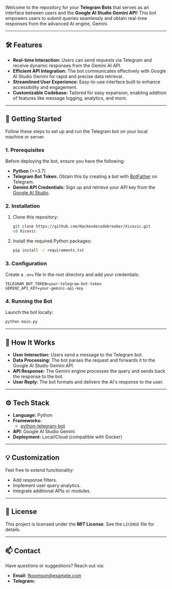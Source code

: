 Welcome to the repository for your **Telegram Bots** that serves as an interface between users and the **Google AI Studio Gemini API**! This bot empowers users to submit queries seamlessly and obtain real-time responses from the advanced AI engine, Gemini.

---

## 🛠 **Features**
- **Real-time Interaction:** Users can send requests via Telegram and receive dynamic responses from the Gemini AI API.
- **Efficient API Integration:** The bot communicates effectively with Google AI Studio Gemini for rapid and precise data retrieval.
- **Streamlined User Experience:** Easy-to-use interface built to enhance accessibility and engagement.
- **Customizable Codebase:** Tailored for easy expansion, enabling addition of features like message logging, analytics, and more.

---

## 🚀 **Getting Started**

Follow these steps to set up and run the Telegram bot on your local machine or server.

### 1. **Prerequisites**
Before deploying the bot, ensure you have the following:
- **Python** (>=3.7)
- **Telegram Bot Token:** Obtain this by creating a bot with [BotFather](https://core.telegram.org/bots#botfather) on Telegram.
- **Gemini API Credentials:** Sign up and retrieve your API key from the [Google AI Studio](https://ai.google.com).

### 2. **Installation**
1. Clone this repository:
    ```bash
    git clone https://github.com/Hackexdecodebreaker/Xicovic.git
    cd Xicovic
    ```
2. Install the required Python packages:
    ```bash
    pip install -r requirements.txt
    ```

### 3. **Configuration**
Create a `.env` file in the root directory and add your credentials:
```plaintext
TELEGRAM_BOT_TOKEN=your-telegram-bot-token
GEMINI_API_KEY=your-gemini-api-key

```

### 4. **Running the Bot**
Launch the bot locally:
```bash
python main.py
```

---

## 🧩 **How It Works**
- **User Interaction:** Users send a message to the Telegram bot.
- **Data Processing:** The bot parses the request and forwards it to the Google AI Studio Gemini API.
- **API Response:** The Gemini engine processes the query and sends back the response to the bot.
- **User Reply:** The bot formats and delivers the AI's response to the user.

---

## ⚙ **Tech Stack**
- **Language:** Python
- **Frameworks:** 
  - [python-telegram-bot](https://github.com/python-telegram-bot/python-telegram-bot)
- **API:** Google AI Studio Gemini
- **Deployment:** Local/Cloud (compatible with Docker)

---

## 💡 **Customization**
Feel free to extend functionality:
- Add response filters.
- Implement user query analytics.
- Integrate additional APIs or modules.



---

## 📜 **License**
This project is licensed under the **MIT License**. See the `LICENSE` file for details.

---

## 📫 **Contact**
Have questions or suggestions? Reach out via:
- **Email:** fkoomson@example.com
- **Telegram:** [](https://t.me/Xcyberex001bot)


